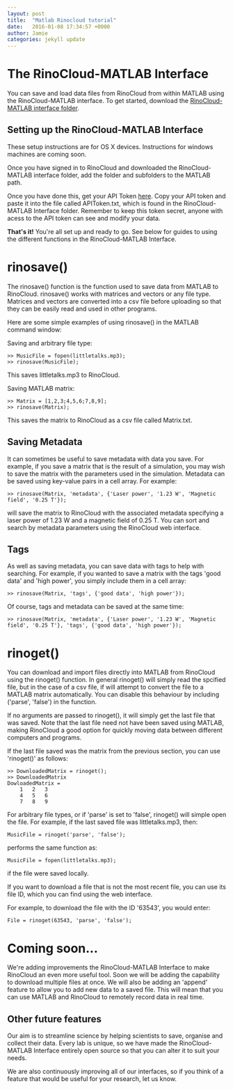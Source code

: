 ```yaml
---
layout: post
title:  "Matlab Rinocloud tutorial"
date:   2016-01-08 17:34:57 +0000
author: Jamie
categories: jekyll update
---
```



# The RinoCloud-MATLAB Interface
You can save and load data files from RinoCloud from within MATLAB using the RinoCloud-MATLAB interface. To get started, download the [RinoCloud-MATLAB interface folder](www.LinkGoesHere.com).

## Setting up the RinoCloud-MATLAB Interface
These setup instructions are for OS X devices. Instructions for windows machines are coming soon.

Once you have signed in to RinoCloud and downloaded the RinoCloud-MATLAB interface folder, add the folder and subfolders to the MATLAB path.

Once you have done this, get your API Token [here](www.LinkGoesHere.com). Copy your API token and paste it into the file called APIToken.txt, which is found in the RinoCloud-MATLAB Interface folder. Remember to keep this token secret, anyone with acess to the API token can see and modify your data.

**That's it!** You're all set up and ready to go. See below for guides to using the different functions in the RinoCloud-MATLAB Interface.

# rinosave()
The rinosave() function is the function used to save data from MATLAB to RinoCloud. rinosave() works with matrices and vectors or any file type. Matrices and vectors are converted into a csv file before uploading so that they can be easily read and used in other programs. 

Here are some simple examples of using rinosave() in the MATLAB command window:

Saving and arbitrary file type:
```
>> MusicFile = fopen(littletalks.mp3);
>> rinosave(MusicFile);
``` 
This saves littletalks.mp3 to RinoCloud.

Saving MATLAB matrix:
```
>> Matrix = [1,2,3;4,5,6;7,8,9];
>> rinosave(Matrix);
```
This saves the matrix to RinoCloud as a csv file called Matrix.txt.

## Saving Metadata
It can sometimes be useful to save metadata with data you save. For example, if you save a matrix that is the result of a simulation, you may wish to save the matrix with the parameters used in the simulation. Metadata can be saved using key-value pairs in a cell array. For example:
```
>> rinosave(Matrix, 'metadata', {'Laser power', '1.23 W', 'Magnetic field', '0.25 T'});
```
will save the matrix to RinoCloud with the associated metadata specifying a laser power of 1.23 W and a magnetic field of 0.25 T. You can sort and search by metadata parameters using the RinoCloud web interface. 

## Tags
As well as saving metadata, you can save data with tags to help with searching. For example, if you wanted to save a matrix with the tags 'good data' and 'high power', you simply include them in a cell array:
```
>> rinosave(Matrix, 'tags', {'good data', 'high power'});
```

Of course, tags and metadata can be saved at the same time:
```
>> rinosave(Matrix, 'metadata', {'Laser power', '1.23 W', 'Magnetic field', '0.25 T'}, 'tags', {'good data', 'high power'});
```

# rinoget()
You can download and import files directly into MATLAB from RinoCloud using the rinoget() function. In general rinoget() will simply read the spcified file, but in the case of a csv file, if will attempt to convert the file to a MATLAB matrix automatically. You can disable this behaviour by including ('parse', 'false') in the function.  

If no arguments are passed to rinoget(), it will simply get the last file that was saved. Note that the last file need not have been saved using MATLAB, making RinoCloud a good option for quickly moving data between different computers and programs.

If the last file saved was the matrix from the previous section, you can use 'rinoget()' as follows:
```
>> DownloadedMatrix = rinoget();
>> DownloadedMatrix
DowloadedMatrix = 
    1   2   3
    4   5   6
    7   8   9
```

For arbitrary file types, or if 'parse' is set to 'false', rinoget() will simple open the file. For example, if the last saved file was littletalks.mp3, then:
```
MusicFile = rinoget('parse', 'false');
```
performs the same function as:
```
MusicFile = fopen(littletalks.mp3);
```
if the file were saved locally.

If you want to download a file that is not the most recent file, you can use its file ID, which you can find using the web interface.

For example, to download the file with the ID '63543', you would enter:
```
File = rinoget(63543, 'parse', 'false');
```

# Coming soon...
We're adding improvements the RinoCloud-MATLAB Interface to make RinoCloud an even more useful tool. 
Soon we will be adding the capability to download multiple files at once. We will also be adding an 'append' feature to allow you to add new data to a saved file. This will mean that you can use MATLAB and RinoCloud to remotely record data in real time.

## Other future features
Our aim is to streamline science by helping scientists to save, organise and collect their data. Every lab is unique, so we have made the RinoCloud-MATLAB Interface entirely open source so that you can alter it to suit your needs. 

We are also continuously improving all of our interfaces, so if you think of a feature that would be useful for your research, let us know.




















